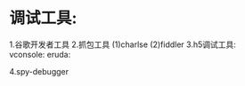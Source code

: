 # 调试工具:
1.谷歌开发者工具
2.抓包工具
  (1)charlse
  (2)fiddler
3.h5调试工具:  
  vconsole:
  eruda:
  
4.spy-debugger  

# 
